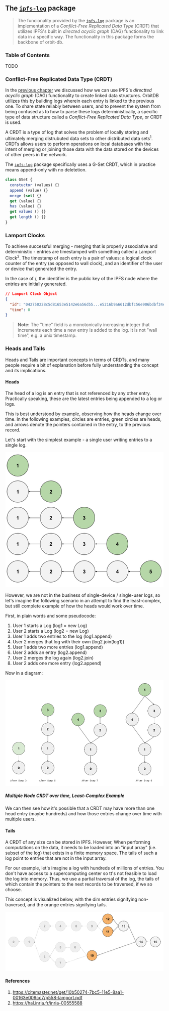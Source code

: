 ## The [`ipfs-log`](https://github.com/orbitdb/ipfs-log) package

> The funcionality provided by the [`ipfs-log`](https://github.com/orbitdb/ipfs-log) package is an implementation of a _Conflict-Free Replicated Data Type_ (CRDT) that utilizes IPFS's built in _directed acyclic graph_ (DAG) functionality to link data in a specific way. The functionality in this package forms the backbone of orbit-db.

<div>
  <h3>Table of Contents</h3>

TODO

</div>


### Conflict-Free Replicated Data Type (CRDT)

In the [previous chapter](../01_IPFS_Firmament.md) we discussed how we can use IPFS's _directted acyclic graph_ (DAG) functionality to create linked data structures. OrbitDB utilizes this by building logs wherein each entry is linked to the previous one. To share state reliably between users, and to prevent the system from being confused as to how to parse these logs deterministically, a specific type of data structure called a _Conflict-Free Replicated Data Type_, or CRDT is used.

A CRDT is a type of log that solves the problem of locally storing and ultimately merging distrubuted data sets to other distributed data sets<sup>1</sup>. CRDTs allows users to perform operations on local databases with the intent of merging or joining those data with the data stored on the devices of other peers in the network.

The [`ipfs-log`](https://github.com/orbitdb/ipfs-log) package specifically uses a G-Set CRDT, which in practice means append-only with no deletetion.

```JavaScript
class GSet {
  constuctor (values) {}
  append (value) {}
  merge (set) {}
  get (value) {}
  has (value) {}
  get values () {}
  get length () {}
}
```

### Lamport Clocks

To achieve successful merging - merging that is properly associative and deterministic - entries are timestamped with something called a Lamport Clock<sup>2</sup>. The timestamp of each entry is a pair of values: a logical clock counter of the entry (as opposed to wall clock), and an identifier of the user or device that generated the entry.

In the case of /, the identifier is the public key of the IPFS node where the entries are initially generated.

```json
// Lamport Clock Object
{
  "id": "042750228c5d81653e5142e6a56d55...e5216b9a6612dbfc56e906bdbf34ea373c92b30d7",
  "time": 0
}
```

> **Note:** The "time" field is a monotonically increasing integer that increments each time a new entry is added to the log. It is not "wall time", e.g. a unix timestamp.

### Heads and Tails

Heads and Tails are important concepts in terms of CRDTs, and many people require a bit of explanation before fully understanding the concept and its implications.

#### Heads

The head of a log is an entry that is not referenced by any other entry. Practically speaking, these are the latest entries being appended to a log or logs.

This is best understood by example, observing how the heads change over time. In the following examples, circles are entries, green circles are heads, and arrows denote the pointers contained in the entry, to the previous record.

Let's start with the simplest example - a single user writing entries to a single log.

![Single-Node CRDT over time, Simplest Example](../images/single-node-log-over-time.png)

However, we are not in the business of single-device / single-user logs, so let's imagine the following scenario in an attempt to find the least-complex, but still complete example of how the heads would work over time.

First, in plain words and some pseudocode:

1. User 1 starts a Log (log1 = new Log)
2. User 2 starts a Log (log2 = new Log)
3. User 1 adds two entries to the log (log1.append)
4. User 2 merges that log with their own (log2.join(log1))
5. User 1 adds two more entries (log1.append)
6. User 2 adds an entry (log2.append)
7. User 2 merges the log again (log2.join)
8. User 2 adds one more entry (log2.append)

Now in a diagram:

![Multiple Nodes Over Time](../images/multiple-nodes-log-over-time.png)

##### Multiple Node CRDT over time, Least-Complex Example

We can then see how it's possible that a CRDT may have more than one head entry (maybe hundreds) and how those entries change over time with multiple users.

#### Tails

A CRDT of any size can be stored in IPFS. However, When performing computations on the data, it needs to be loaded into an "input array" (i.e. subset of the log) that exists in a finite memory space. The tails of such a log point to entries that are not in the input array.

For our example, let's imagine a log with hundreds of millions of entries. You don't have access to a supercomputing center so tt's not feasible to load the log into memory. Thus, we use a partial traversal of the log, the tails of which contain the pointers to the next records to be traversed, if we so choose.

This concept is visualized below, with the dim entries signifying non-traversed, and the orange entries signifying tails.

![Tails Example](../images/tails-example.png)

#### References
1. https://citemaster.net/get/10b50274-7bc5-11e5-8aa1-00163e009cc7/p558-lamport.pdf
2. https://hal.inria.fr/inria-00555588
